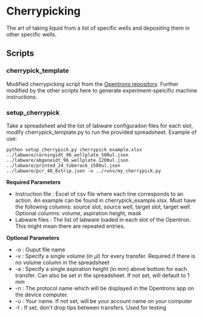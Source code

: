 # Cherrypicking

The art of taking liquid from a list of specific wells and depositing them in other specific wells.

## Scripts

### cherrypick_template
Modified cherrypicking script from the [Opentrons repository](https://protocols.opentrons.com/protocol/cherrypicking).  Further modified by the other scripts here to generate experiment-speicific machine instructions.

### setup_cherrypick
Take a spreadsheet and the list of labware configuraiton files for each slot, modify cherrypick_template.py to run the provided spreadsheet.  Example of use:
```
python setup_cherrypick.py cherrypick_example.xlsx ../labware/corningidt_96_wellplate_500ul.json ../labware/abgeneidt_96_wellplate_1200ul.json ../labware/printed_24_tuberack_1500ul.json ../labware/pcr_48_8strip.json -o ../runs/my_cherrypick.py
```
**Required Parameters**  
* Instruction file : Excel of csv file where each line corresponds to an action.  An example can be found in cherrypick_example.xlsx.  Must have the following columns: source slot, source well, target slot, target well.  Optional columns: volume, aspiration height, mask  
* Labware files : The list of labware loaded in each slot of the Opentron. This might mean there are repeated entries.

**Optional Parameters**  
* -o : Ouput file name
* -v : Specify a single volume (in µl) for every transfer. Required if there is no volume column in the spreadsheet
* -a : Specify a single aspiration height (in mm) above bottom for each transfer.  Can also be set in the spreadsheet.  If not set, will default to 1 mm
* -n : The protocol name which will be displayed in the Opentrons app on the device computer.
* -u : Your name.  If not set, will be your account name on your computer
* -t : If set, don't drop tips between transfers.  Used for testing
